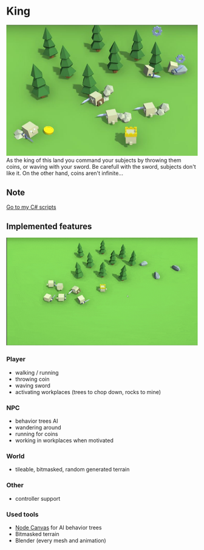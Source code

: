 # King

<img src="Screens/screen01.jpg" width=600>
As the king of this land you command your subjects by throwing them coins, or waving with your sword.
Be carefull with the sword, subjects don't like it. On the other hand, coins aren't infinite...

## Note
[Go to my C# scripts](Assets/Scripts)

## Implemented features
![](Screens/anim01.gif)
### Player
- walking / running
- throwing coin
- waving sword
- activating workplaces (trees to chop down, rocks to mine)

### NPC
- behavior trees AI
- wandering around
- running for coins
- working in workplaces when motivated

### World
- tileable, bitmasked, random generated terrain

### Other
- controller support

### Used tools
- [Node Canvas](https://assetstore.unity.com/packages/tools/visual-scripting/nodecanvas-14914) for AI behavior trees
- Bitmasked terrain
- Blender (every mesh and animation)
